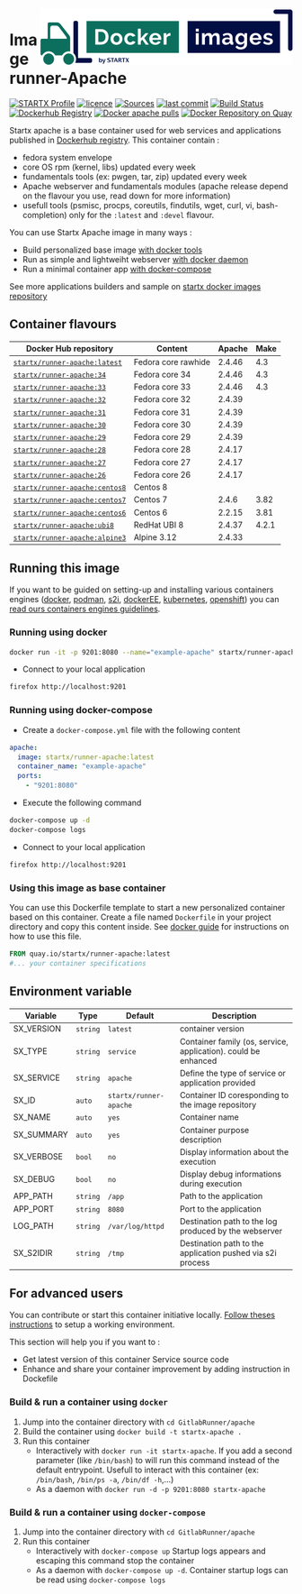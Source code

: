 <img align="right" src="https://raw.githubusercontent.com/startxfr/docker-images/master/travis/logo-small.svg?sanitize=true">

# Image runner-Apache

[![STARTX Profile](https://img.shields.io/badge/provider-startx-green.svg)](https://github.com/startxfr) [![licence](https://img.shields.io/github/license/startxfr/docker-images.svg)](https://github.com/startxfr/docker-images) [![Sources](https://img.shields.io/badge/startxfr-docker--images-blue.svg)](https://github.com/startxfr/docker-images/tree/master/GitlabRunner/apache/) [![last commit](https://img.shields.io/github/last-commit/startxfr/docker-images.svg)](https://github.com/startxfr/docker-images) [![Build Status](https://travis-ci.org/startxfr/docker-images.svg?branch=master)](https://travis-ci.org/startxfr/docker-images) [![Dockerhub Registry](https://img.shields.io/docker/build/startx/runner-apache.svg)](https://hub.docker.com/r/startx/runner-apache) [![Docker apache pulls](https://img.shields.io/docker/pulls/startx/runner-apache)](https://hub.docker.com/r/startx/runner-apache) [![Docker Repository on Quay](https://quay.io/repository/startx/apache/status "Docker Repository on Quay")](https://quay.io/repository/startx/apache)

Startx apache is a base container used for web services and applications published in [Dockerhub registry](https://hub.docker.com/u/startx).
This container contain :

- fedora system envelope
- core OS rpm (kernel, libs) updated every week
- fundamentals tools (ex: pwgen, tar, zip) updated every week
- Apache webserver and fundamentals modules (apache release depend on the flavour you use, read down for more information)
- usefull tools (psmisc, procps, coreutils, findutils, wget, curl, vi, bash-completion) only for the `:latest` and `:devel` flavour.

You can use Startx Apache image in many ways :

- Build personalized base image [with docker tools](#using-this-image-as-base-container)
- Run as simple and lightweiht webserver [with docker daemon](#running-using-docker)
- Run a minimal container app [with docker-compose](#running-using-docker-compose)

See more applications builders and sample on [startx docker images repository](https://github.com/startxfr/docker-images/blob/master)

## Container flavours

| Docker Hub repository                                                           | Content             | Apache | Make  |
| ------------------------------------------------------------------------------- | ------------------- | ------ | ----- |
| [`startx/runner-apache:latest`](https://hub.docker.com/r/startx/runner-apache)  | Fedora core rawhide | 2.4.46 | 4.3   |
| [`startx/runner-apache:34`](https://hub.docker.com/r/startx/runner-apache)      | Fedora core 34      | 2.4.46 | 4.3   |
| [`startx/runner-apache:33`](https://hub.docker.com/r/startx/runner-apache)      | Fedora core 33      | 2.4.46 | 4.3   |
| [`startx/runner-apache:32`](https://hub.docker.com/r/startx/runner-apache)      | Fedora core 32      | 2.4.39 |       |
| [`startx/runner-apache:31`](https://hub.docker.com/r/startx/runner-apache)      | Fedora core 31      | 2.4.39 |       |
| [`startx/runner-apache:30`](https://hub.docker.com/r/startx/runner-apache)      | Fedora core 30      | 2.4.39 |       |
| [`startx/runner-apache:29`](https://hub.docker.com/r/startx/runner-apache)      | Fedora core 29      | 2.4.39 |       |
| [`startx/runner-apache:28`](https://hub.docker.com/r/startx/runner-apache)      | Fedora core 28      | 2.4.17 |       |
| [`startx/runner-apache:27`](https://hub.docker.com/r/startx/runner-apache)      | Fedora core 27      | 2.4.17 |       |
| [`startx/runner-apache:26`](https://hub.docker.com/r/startx/runner-apache)      | Fedora core 26      | 2.4.17 |       |
| [`startx/runner-apache:centos8`](https://hub.docker.com/r/startx/runner-apache) | Centos 8            |        |       |
| [`startx/runner-apache:centos7`](https://hub.docker.com/r/startx/runner-apache) | Centos 7            | 2.4.6  | 3.82  |
| [`startx/runner-apache:centos6`](https://hub.docker.com/r/startx/runner-apache) | Centos 6            | 2.2.15 | 3.81  |
| [`startx/runner-apache:ubi8`](https://hub.docker.com/r/startx/runner-apache)    | RedHat UBI 8        | 2.4.37 | 4.2.1 |
| [`startx/runner-apache:alpine3`](https://hub.docker.com/r/startx/runner-apache) | Alpine 3.12         | 2.4.33 |       |

## Running this image

If you want to be guided on setting-up and installing various containers engines
([docker](https://github.com/startxfr/containers-engines/blob/master/Docker.md),
[podman](https://github.com/startxfr/containers-engines/blob/master/Podman.md),
[s2i](https://github.com/startxfr/containers-engines/blob/master/S2I.md),
[dockerEE](https://github.com/startxfr/containers-engines/blob/master/DockerEE.md),
[kubernetes](https://github.com/startxfr/containers-engines/blob/master/Kubernetes.md),
[openshift](https://github.com/startxfr/containers-engines/blob/master/Openshift.md))
you can [read ours containers engines guidelines](https://github.com/startxfr/containers-engines).

### Running using docker

```bash
docker run -it -p 9201:8080 --name="example-apache" startx/runner-apache
```

- Connect to your local application

```bash
firefox http://localhost:9201
```

### Running using docker-compose

- Create a `docker-compose.yml` file with the following content

```yaml
apache:
  image: startx/runner-apache:latest
  container_name: "example-apache"
  ports:
    - "9201:8080"
```

- Execute the following command

```bash
docker-compose up -d
docker-compose logs
```

- Connect to your local application

```bash
firefox http://localhost:9201
```

### Using this image as base container

You can use this Dockerfile template to start a new personalized container based on this container. Create a file named `Dockerfile` in your project directory and copy this content inside. See [docker guide](http://docs.docker.com/engine/reference/builder/) for instructions on how to use this file.

```Dockerfile
FROM quay.io/startx/runner-apache:latest
#... your container specifications
```

## Environment variable

| Variable   | Type     | Default                | Description                                                    |
| ---------- | -------- | ---------------------- | -------------------------------------------------------------- |
| SX_VERSION | `string` | `latest`               | container version                                              |
| SX_TYPE    | `string` | `service`              | Container family (os, service, application). could be enhanced |
| SX_SERVICE | `string` | `apache`               | Define the type of service or application provided             |
| SX_ID      | `auto`   | `startx/runner-apache` | Container ID coresponding to the image repository              |
| SX_NAME    | `auto`   | `yes`                  | Container name                                                 |
| SX_SUMMARY | `auto`   | `yes`                  | Container purpose description                                  |
| SX_VERBOSE | `bool`   | `no`                   | Display information about the execution                        |
| SX_DEBUG   | `bool`   | `no`                   | Display debug informations during execution                    |
| APP_PATH   | `string` | `/app`                 | Path to the application                                        |
| APP_PORT   | `string` | `8080`                 | Port to the application                                        |
| LOG_PATH   | `string` | `/var/log/httpd`       | Destination path to the log produced by the webserver          |
| SX_S2IDIR  | `string` | `/tmp`                 | Destination path to the application pushed via s2i process     |

## For advanced users

You can contribute or start this container initiative locally.
[Follow theses instructions](https://github.com/startxfr/docker-images#setup-your-working-environment-mandatory) to setup a working environment.

This section will help you if you want to :

- Get latest version of this container Service source code
- Enhance and share your container improvement by adding instruction in Dockefile

### Build & run a container using `docker`

1. Jump into the container directory with `cd GitlabRunner/apache`
2. Build the container using `docker build -t startx-apache .`
3. Run this container
   - Interactively with `docker run -it startx-apache`. If you add a second parameter (like `/bin/bash`) to will run this command instead of the default entrypoint. Usefull to interact with this container (ex: `/bin/bash`, `/bin/ps -a`, `/bin/df -h`,...)
   - As a daemon with `docker run -d -p 9201:8080 startx-apache`

### Build & run a container using `docker-compose`

1. Jump into the container directory with `cd GitlabRunner/apache`
2. Run this container
   - Interactively with `docker-compose up` Startup logs appears and escaping this command stop the container
   - As a daemon with `docker-compose up -d`. Container startup logs can be read using `docker-compose logs`
